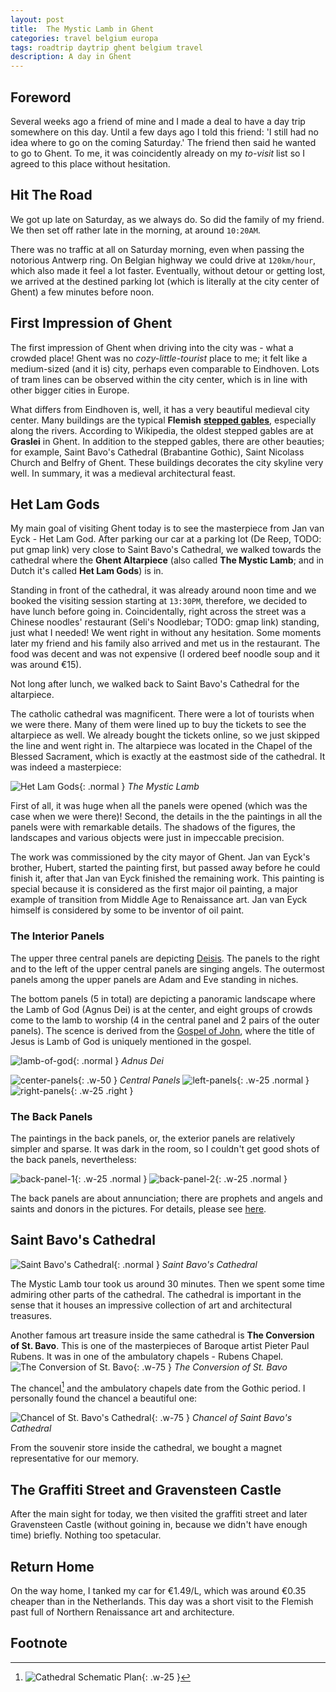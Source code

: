 ```yaml
---
layout: post
title:  The Mystic Lamb in Ghent
categories: travel belgium europa
tags: roadtrip daytrip ghent belgium travel
description: A day in Ghent
---
```



## Foreword

Several weeks ago a friend of mine and I made a deal to have a day trip somewhere on this day. Until
a few days ago I told this friend: 'I still had no idea where to go on the coming Saturday.' The friend
then said he wanted to go to Ghent. To me, it was coincidently already on my *to-visit* list so I agreed
to this place without hesitation.


## Hit The Road

We got up late on Saturday, as we always do. So did the family of my friend. We then set off rather late
in the morning, at around `10:20AM`.

There was no traffic at all on Saturday morning, even when passing the notorious Antwerp ring. On Belgian
highway we could drive at `120km/hour`, which also made it feel a lot faster. Eventually, without detour or
getting lost, we arrived at the destined parking lot (which is literally at the city center of Ghent) a few
minutes before noon.


## First Impression of Ghent

The first impression of Ghent when driving into the city was - what a crowded place! Ghent was no *cozy-little-tourist*
place to me; it felt like a medium-sized (and it is) city, perhaps even comparable to Eindhoven. Lots of tram lines can
be observed within the city center, which is in line with other bigger cities in Europe.

What differs from Eindhoven is, well, it has a very beautiful medieval city center. Many buildings are the typical **Flemish**
[**stepped gables**][stepped-gable], especially along the rivers. According to Wikipedia, the oldest stepped gables are at
**Graslei** in Ghent. In addition to the stepped gables, there are other beauties; for example, Saint Bavo's Cathedral (Brabantine
Gothic), Saint Nicolass Church and Belfry of Ghent. These buildings decorates the city skyline very well. In summary, it was a
medieval architectural feast.


## **Het Lam Gods**

My main goal of visiting Ghent today is to see the masterpiece from Jan van Eyck - Het Lam God. After parking our car at
a parking lot (De Reep, TODO: put gmap link) very close to Saint Bavo's Cathedral, we walked towards the cathedral where the
**Ghent Altarpiece** (also called **The Mystic Lamb**; and in Dutch it's called **Het Lam Gods**) is in.

Standing in front of the cathedral, it was already around noon time and we booked the visiting session starting at `13:30PM`,
therefore, we decided to have lunch before going in. Coincidentally, right across the street was a Chinese noodles' restaurant
(Seli's Noodlebar; TODO: gmap link) standing, just what I needed! We went right in without any hesitation. Some moments later
my friend and his family also arrived and met us in the restaurant. The food was decent and was not expensive (I ordered beef
noodle soup and it was around €15).

Not long after lunch, we walked back to Saint Bavo's Cathedral for the altarpiece.

The catholic cathedral was magnificent. There were a lot of tourists when we were there. Many of them were lined up to buy the
tickets to see the altarpiece as well. We already bought the tickets online, so we just skipped the line and went right in. The
altarpiece was located in the Chapel of the Blessed Sacrament, which is exactly at the eastmost side of the cathedral. It was
indeed a masterpiece:

![Het Lam Gods](assets/img/hetlamgods.jpg){: .normal }
_The Mystic Lamb_

First of all, it was huge when all the panels were opened (which was the case when we were there)! Second, the details in the
the paintings in all the panels were with remarkable details. The shadows of the figures, the landscapes and various objects
were just in impeccable precision.

The work was commissioned by the city mayor of Ghent. Jan van Eyck's brother, Hubert, started the painting first, but passed away
before he could finish it, after that Jan van Eyck finished the remaining work. This painting is special because it is considered
as the first major oil painting, a major example of transition from Middle Age to Renaissance art. Jan van Eyck himself is considered
by some to be inventor of oil paint.


### The Interior Panels

The upper three central panels are depicting [Deisis][deisis]. The panels to the right and to the left of the upper central panels
are singing angels. The outermost panels among the upper panels are Adam and Eve standing in niches.

The bottom panels (5 in total) are depicting a panoramic landscape where the Lamb of God (Agnus Dei) is at the center, and eight groups of crowds
come to the lamb to worship (4 in the central panel and 2 pairs of the outer panels). The scence is derived from the [Gospel of John][gospel-john],
where the title of Jesus is Lamb of God is uniquely mentioned in the gospel.

![lamb-of-god](assets/img/lamb-of-god.jpg){: .normal }
_Adnus Dei_

![center-panels](assets/img/center-panels.jpg){: .w-50 }
_Central Panels_
![left-panels](assets/img/left-panels.jpg){: .w-25 .normal }
![right-panels](assets/img/right-panels.jpg){: .w-25 .right }


### The Back Panels

The paintings in the back panels, or, the exterior panels are relatively simpler and sparse. It was dark in the room, so I couldn't get
good shots of the back panels, nevertheless:

![back-panel-1](assets/img/back-panel-1.jpg){: .w-25 .normal }
![back-panel-2](assets/img/back-panel-2.jpg){: .w-25 .normal }

The back panels are about annunciation; there are prophets and angels and saints and donors in the pictures. For details, please see
[here][back-ghentaltar].


## Saint Bavo's Cathedral

![Saint Bavo's Cathedral](assets/img/st-bavo-cathedral.jpg){: .normal }
_Saint Bavo's Cathedral_

The Mystic Lamb tour took us around 30 minutes. Then we spent some time admiring other parts of the cathedral. The cathedral is
important in the sense that it houses an impressive collection of art and architectural treasures.

Another famous art treasure inside the same cathedral is **The Conversion of St. Bavo**. This is one of the masterpieces of Baroque
artist Pieter Paul Rubens. It was in one of the ambulatory chapels - Rubens Chapel.
![The Conversion of St. Bavo](assets/img/conversion-st-bavo.jpg){: .w-75 }
_The Conversion of St. Bavo_

The chancel[^cathedral-plan] and the ambulatory chapels date from the Gothic period. I personally found the chancel
a beautiful one:

![Chancel of St. Bavo's Cathedral](assets/img/st-bavo-chancel.jpg){: .w-75 }
_Chancel of Saint Bavo's Cathedral_

From the souvenir store inside the cathedral, we bought a magnet representative for our memory.


## The Graffiti Street and Gravensteen Castle

After the main sight for today, we then visited the graffiti street and later Gravensteen Castle (without goining in, because
we didn't have enough time) briefly. Nothing too spetacular.


## Return Home


On the way home, I tanked my car for €1.49/L, which was around €0.35 cheaper than in the Netherlands. This day was a short visit
to the Flemish past full of Northern Renaissance art and architecture.


## Footnote

[^cathedral-plan]: ![Cathedral Schematic Plan](https://en.wikipedia.org/wiki/Liturgical_east_and_west#/media/File:Cathedral_schematic_plan_en_vectorial.svg){: .w-25 }


[stepped-gable]: https://en.wikipedia.org/wiki/Stepped_gable
[deisis]: https://en.wikipedia.org/wiki/Deesis
[gospel-john]: https://en.wikipedia.org/wiki/Gospel_of_John
[back-ghentaltar]: https://nl.wikipedia.org/wiki/Het_Lam_Gods_(gebroeders_Van_Eyck)
